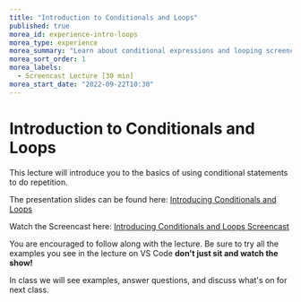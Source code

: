 ```yaml
--- 
title: "Introduction to Conditionals and Loops" 
published: true 
morea_id: experience-intro-loops
morea_type: experience 
morea_summary: "Learn about conditional expressions and looping screencast"
morea_sort_order: 1 
morea_labels:
  - Screencast Lecture [30 min]
morea_start_date: "2022-09-22T10:30"
---
```

# Introduction to Conditionals and Loops
This lecture will introduce you to the basics of using conditional statements to do repetition.

The presentation slides can be found here:
[Introducing Conditionals and Loops](ITM352_flow_control_II.pptx)

Watch the Screencast here:
[Introducing Conditionals and Loops Screencast](https://youtu.be/PsLpR9WCzRk)

You are encouraged to follow along with the lecture. Be sure to try all the examples you see in the lecture on VS Code **don't just sit and watch the show!**

In class we will see examples, answer questions, and discuss what's on for next class. 